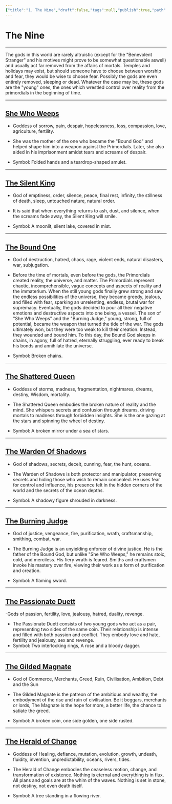 ```yaml
---
{"title":"1. The Nine","draft":false,"tags":null,"publish":true,"path":"3. Gods & Religion/4. The Nine/1. The Nine.md","permalink":"/3-gods-and-religion/4-the-nine/1-the-nine/","PassFrontmatter":true}
---
```


# The Nine
---

The gods in this world are rarely altruistic (except for the "Benevolent Stranger" and his motives might prove to be somewhat questionable aswell) and usually act far removed from the affairs of mortals. Temples and holidays may exist, but should someone have to choose between worship and fear, they would be wise to choose fear. Possibly the gods are even entirely removed, sleeping or dead. 
Whatever the case may be, these gods are the "young" ones, the ones which wrestled control over reality from the primordials in the beginning of time.

---
## [She Who Weeps](2.%20She%20Who%20Weeps.md)

- Goddess of sorrow, pain, despair, hopelessness, loss, compassion, love, agriculture, fertility.

- She was the mother of the one who became the "Bound God" and helped shape him into a weapon against the Primordials. Later, she also aided in his imprisonment amidst tears and screams of despair.
- Symbol: Folded hands and a teardrop-shaped amulet.

---
## [The Silent King](3.%20The%20Silent%20King.md)

- God of emptiness, order, silence, peace, final rest, infinity, the stillness of death, sleep, untouched nature, natural order.

- It is said that when everything returns to ash, dust, and silence, when the screams fade away, the Silent King will smile.
- Symbol: A moonlit, silent lake, covered in mist.

---
## [The Bound One](4.%20The%20Bound%20One.md)

- God of destruction, hatred, chaos, rage, violent ends, natural disasters, war, subjugation.

- Before the time of mortals, even before the gods, the Primordials created reality, the universe, and matter. The Primordials represent chaotic, incomprehensible, vague concepts and aspects of reality and the immaterium. When the still young gods finally grew strong and saw the endless possibilities of the universe, they became greedy, jealous, and filled with fear, sparking an unrelenting, endless, brutal war for supremacy. Eventually, the gods decided to pour all their negative emotions and destructive aspects into one being, a vessel. The son of "She Who Weeps" and the "Burning Judge," young, strong, full of potential, became the weapon that turned the tide of the war. The gods ultimately won, but they were too weak to kill their creation. Instead, they wounded and bound him. To this day, the Bound God sleeps in chains, in agony, full of hatred, eternally struggling, ever ready to break his bonds and annihilate the universe.
- Symbol: Broken chains.

---
## [The Shattered Queen](5.%20The%20Shattered%20Queen.md)

- Goddess of storms, madness, fragmentation, nightmares, dreams, destiny, Wisdom, mortality.

- The Shattered Queen embodies the broken nature of reality and the mind. She whispers secrets and confusion through dreams, driving mortals to madness through forbidden insights. She is the one gazing at the stars and spinning the wheel of destiny.
- Symbol: A broken mirror under a sea of stars.

---
## [The Warden Of Shadows](6.%20The%20Warden%20Of%20Shadows.md)

- God of shadows, secrets, deceit, cunning, fear, the hunt, oceans.

- The Warden of Shadows is both protector and manipulator, preserving secrets and hiding those who wish to remain concealed. He uses fear for control and influence, his presence felt in the hidden corners of the world and the secrets of the ocean depths.
- Symbol: A shadowy figure shrouded in darkness.

---
## [The Burning Judge](7.%20The%20Burning%20Judge.md)

- God of justice, vengeance, fire, purification, wrath, craftsmanship, smithing, combat, war.

- The Burning Judge is an unyielding enforcer of divine justice. He is the father of the Bound God, but unlike "She Who Weeps," he remains stoic, cold, and merciless. His fiery wrath is feared. Smiths and craftsmen invoke his mastery over fire, viewing their work as a form of purification and creation.
- Symbol: A flaming sword.

---
## [The Passionate Duett](8.%20The%20Passionate%20Duett.md)
-Gods of passion, fertility, love, jealousy, hatred, duality, revenge.

- The Passionate Duett consists of two young gods who act as a pair, representing two sides of the same coin. Their relationship is intense and filled with both passion and conflict. They embody love and hate, fertility and jealousy, sex and revenge.
- Symbol: Two interlocking rings, A rose and a bloody dagger.

---
## [The Gilded Magnate](9.%20The%20Gilded%20Magnate.md)
- God of Commerce, Merchants, Greed, Ruin, Civilisation, Ambition, Debt and the Sun

- The Gilded Magnate is the patreon of the ambitious and wealthy, the embodyment of the rise and ruin of civilisation. Be it beggars, merchants or lords, The Magnate is the hope for more, a better life, the chance to satiate the greed.
- Symbol: A broken coin, one side golden, one side rusted.

---
## [The Herald of Change](10.%20The%20Herald%20of%20Change.md)
- Goddess of Healing, defiance, mutation, evolution, growth, undeath, fluidity, invention, unpredictability, oceans, rivers, tides.

- The Herald of Change embodies the ceaseless motion, change, and transformation of existence. Nothing is eternal and everything is in flux. All plans and goals are at the whim of the waves. Nothing is set in stone, not destiny, not even death itself.
- Symbol: A tree standing in a flowing river.
